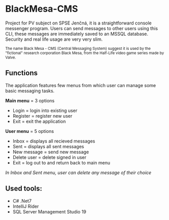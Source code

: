 # BlackMesa-CMS

Project for PV subject on SPSE Jenčná, it is a straightforward console messenger program.
Users can send messages to other users using this CLI, these messages are immediately saved to an MSSQL database. Security and real life usage are very very slim.

<sub>
The name Black Mesa - CMS (Central Messaging System) suggest it is used by the "fictional" research corporation Black Mesa, from the Half-Life video game series made by Valve.
</sub>

## Functions

The application features few menus from which user can manage some basic messaging tasks.

**Main menu** = 3 options
- Login = login into existing user
- Register = register new user
- Exit = exit the application

**User menu** = 5 options
- Inbox = displays all recieved messages
- Sent = displays all sent messages
- New message = send new message
- Delete user = delete signed in user
- Exit = log out to and return back to main menu

*In Inbox and Sent menu, user can delete any message of their choice*

## Used tools:
- C# .Net7
- IntelliJ Rider
- SQL Server Management Studio 19
